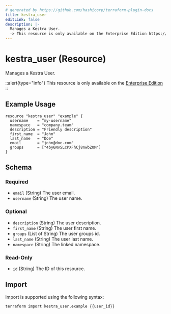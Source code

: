 ```yaml
---
# generated by https://github.com/hashicorp/terraform-plugin-docs
title: kestra_user
editLink: false
description: |-
  Manages a Kestra User.
  -> This resource is only available on the Enterprise Edition https://kestra.io/enterprise
---
```


# kestra_user (Resource)

Manages a Kestra User.

::alert{type="info"}
This resource is only available on the [Enterprise Edition](https://kestra.io/enterprise)
::

## Example Usage

```hcl
resource "kestra_user" "example" {
  username    = "my-username"
  namespace   = "company.team"
  description = "Friendly description"
  first_name  = "John"
  last_name   = "Doe"
  email       = "john@doe.com"
  groups      = ["4by6NvSLcPXFhCj8nwbZOM"]
}
```

<!-- schema generated by tfplugindocs -->
## Schema

### Required

- `email` (String) The user email.
- `username` (String) The user name.

### Optional

- `description` (String) The user description.
- `first_name` (String) The user first name.
- `groups` (List of String) The user groups id.
- `last_name` (String) The user last name.
- `namespace` (String) The linked namespace.

### Read-Only

- `id` (String) The ID of this resource.

## Import

Import is supported using the following syntax:

```shell
terraform import kestra_user.example {{user_id}}
```
